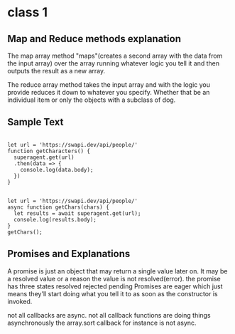 # class 1

## Map and Reduce methods explanation

The map array method "maps"(creates a second array with the data from the input array) over the array running whatever logic you tell it and then outputs the result as a new array.

The reduce array method takes the input array and with the logic you provide reduces it down to whatever you specify. Whether that be an individual item or only the objects with a subclass of dog.

## Sample Text

```JS

let url = 'https://swapi.dev/api/people/'
function getCharacters() {
  superagent.get(url)
  .then(data => {
    console.log(data.body);
  })
}

```

```JS

let url = 'https://swapi.dev/api/people/'
async function getChars(chars) {
  let results = await superagent.get(url);
  console.log(results.body);
}
getChars();

```

## Promises and Explanations

A promise is just an object that may return a single value later on. It may be a resolved value or a reason the value is not resolved(error).
the promise has three states
resolved
rejected
pending
Promises are eager which just means they'll start doing what you tell it to as soon as the constructor is invoked.

not all callbacks are async.
not all callback functions are doing things asynchronously
the array.sort callback for instance is not async.
